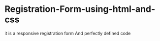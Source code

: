# Registration-Form-using-html-and-css
it is a responsive registration form And perfectly defined code
